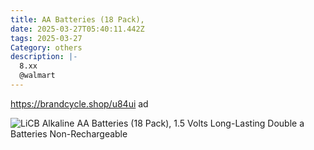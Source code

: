 ```yaml
---
title: AA Batteries (18 Pack),
date: 2025-03-27T05:40:11.442Z
tags: 2025-03-27
Category: others
description: |-
  8.xx 
  @walmart
---
```

https://brandcycle.shop/u84ui  ad <!--StartFragment-->

![LiCB Alkaline AA Batteries (18 Pack), 1.5 Volts Long-Lasting Double a Batteries Non-Rechargeable](https://i5.walmartimages.com/seo/LiCB-Alkaline-AA-Batteries-18-Pack-1-5-Volts-Long-Lasting-Double-a-Batteries-Non-Rechargeable_0b914b10-0c09-48c9-9c08-7640a297b018.2c99f41dd324ac55a635a820b31742dd.jpeg?odnHeight=640&odnWidth=640&odnBg=FFFFFF)

<!--EndFragment-->